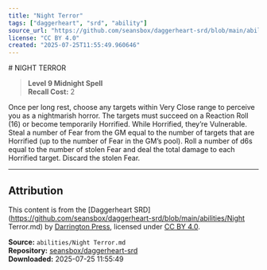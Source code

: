 ```yaml
---
title: "Night Terror"
tags: ["daggerheart", "srd", "ability"]
source_url: "https://github.com/seansbox/daggerheart-srd/blob/main/abilities/Night Terror.md"
license: "CC BY 4.0"
created: "2025-07-25T11:55:49.960646"
---
```


﻿# NIGHT TERROR

> **Level 9 Midnight Spell**  
> **Recall Cost:** 2

Once per long rest, choose any targets within Very Close range to perceive you as a nightmarish horror. The targets must succeed on a Reaction Roll (16) or become temporarily Horrified. While Horrified, they’re Vulnerable. Steal a number of Fear from the GM equal to the number of targets that are Horrified (up to the number of Fear in the GM’s pool). Roll a number of d6s equal to the number of stolen Fear and deal the total damage to each Horrified target. Discard the stolen Fear.

---

## Attribution

This content is from the [Daggerheart SRD](https://github.com/seansbox/daggerheart-srd/blob/main/abilities/Night Terror.md) by [Darrington Press](https://darringtonpress.com/), licensed under [CC BY 4.0](https://creativecommons.org/licenses/by/4.0/).

**Source:** `abilities/Night Terror.md`  
**Repository:** [seansbox/daggerheart-srd](https://github.com/seansbox/daggerheart-srd)  
**Downloaded:** 2025-07-25 11:55:49


